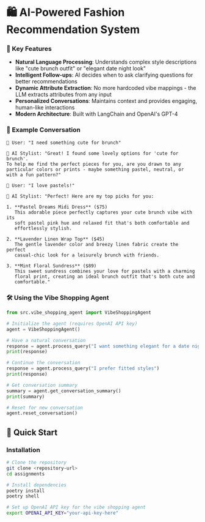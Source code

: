 # 🛍️ AI-Powered Fashion Recommendation System

### 🌟 Key Features
- **Natural Language Processing**: Understands complex style descriptions like "cute brunch outfit" or "elegant date night look"
- **Intelligent Follow-ups**: AI decides when to ask clarifying questions for better recommendations
- **Dynamic Attribute Extraction**: No more hardcoded vibe mappings - the LLM extracts attributes from any input
- **Personalized Conversations**: Maintains context and provides engaging, human-like interactions
- **Modern Architecture**: Built with LangChain and OpenAI's GPT-4

### 🎯 Example Conversation
```
👤 User: "I need something cute for brunch"

🤖 AI Stylist: "Great! I found some lovely options for 'cute for brunch'. 
To help me find the perfect pieces for you, are you drawn to any 
particular colors or prints - maybe something pastel, neutral, or 
with a fun pattern?"

👤 User: "I love pastels!"

🤖 AI Stylist: "Perfect! Here are my top picks for you:

1. **Pastel Dreams Midi Dress** ($75)
   This adorable piece perfectly captures your cute brunch vibe with its 
   soft pastel pink hue and relaxed fit that's both comfortable and 
   effortlessly stylish.

2. **Lavender Linen Wrap Top** ($45)
   The gentle lavender color and breezy linen fabric create the perfect 
   casual-chic look for a leisurely brunch with friends.

3. **Mint Floral Sundress** ($89)
   This sweet sundress combines your love for pastels with a charming 
   floral print, creating an ideal brunch outfit that's both cute and 
   comfortable."
```

### 🛠️ Using the Vibe Shopping Agent
```python
from src.vibe_shopping_agent import VibeShoppingAgent

# Initialize the agent (requires OpenAI API key)
agent = VibeShoppingAgent()

# Have a natural conversation
response = agent.process_query("I want something elegant for a date night")
print(response)

# Continue the conversation
response = agent.process_query("I prefer fitted styles")
print(response)

# Get conversation summary
summary = agent.get_conversation_summary()
print(summary)

# Reset for new conversation
agent.reset_conversation()
```

## 🚀 Quick Start

### Installation

```bash
# Clone the repository
git clone <repository-url>
cd assignments

# Install dependencies
poetry install
poetry shell

# Set up OpenAI API key for the vibe shopping agent
export OPENAI_API_KEY="your-api-key-here"
```
